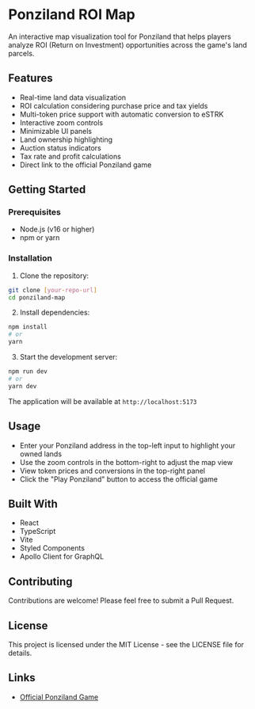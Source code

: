 # Ponziland ROI Map

An interactive map visualization tool for Ponziland that helps players analyze ROI (Return on Investment) opportunities across the game's land parcels.

## Features

- Real-time land data visualization
- ROI calculation considering purchase price and tax yields
- Multi-token price support with automatic conversion to eSTRK
- Interactive zoom controls
- Minimizable UI panels
- Land ownership highlighting
- Auction status indicators
- Tax rate and profit calculations
- Direct link to the official Ponziland game

## Getting Started

### Prerequisites

- Node.js (v16 or higher)
- npm or yarn

### Installation

1. Clone the repository:
```bash
git clone [your-repo-url]
cd ponziland-map
```

2. Install dependencies:
```bash
npm install
# or
yarn
```

3. Start the development server:
```bash
npm run dev
# or
yarn dev
```

The application will be available at `http://localhost:5173`

## Usage

- Enter your Ponziland address in the top-left input to highlight your owned lands
- Use the zoom controls in the bottom-right to adjust the map view
- View token prices and conversions in the top-right panel
- Click the "Play Ponziland" button to access the official game

## Built With

- React
- TypeScript
- Vite
- Styled Components
- Apollo Client for GraphQL

## Contributing

Contributions are welcome! Please feel free to submit a Pull Request.

## License

This project is licensed under the MIT License - see the LICENSE file for details.

## Links

- [Official Ponziland Game](https://play.ponzi.land/game)
